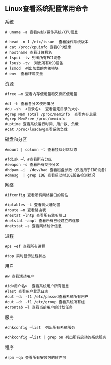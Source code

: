 ## Linux查看系统配置常用命令

系统

    # uname -a 查看内核/操作系统/CPU信息

    # head -n 1 /etc/issue  查看操作系统版本 
    # cat /proc/cpuinfo 查看CPU信息
    # hostname 查看计算机名 
    # lspci -tv 列出所有PCI设备 
    # lsusb -tv  列出所有USB设备 
    # lsmod  列出加载的内核模块 
    # env  查看环境变量

资源

    #free –m 查看内存使用量和交换区使用量

    #df –h 查看各分区使用情况
    #du –sh  <目录名>  查看指定目录的大小
    #grep Mem Total /proc/meminfo  查看内存总量
    #grep MemFree /proc/meminfo
    #uptime 查看系统运行时间、用户数、负载
    #cat /proc/loadavg查看系统负载

磁盘和分区

    #mount | column –t 查看挂载分区状态

    #fdisk –l #查看所有分区
    #swapon –s 查看所有交换分区
    #hdpam –i  /dev/had 查看磁盘参数（仅适用于IDE设备）
    #dmesg  | grep IDE 查看启动时IDE设备检测状况

网络

    #ifconfig 查看所有网络接口的属性

    #iptables –L 查看防火墙配置
    #route –n 查看路由表
    #nestat –lntp 查看所有监听端口
    #netstat –anpt 查看所有已经建立的连接
    #netstat –s 查看网络统计信息

进程

    #ps –ef 查看所有进程

    #top 实时显示进程状态

用户

    #w 查看活动用户

    #id<用户名>  查看系统用户所有信息
    #last 查看用户登录日志
    #cut –d: -f1 /etc/passwd查看系统所有用户
    #cut –d: -f1 /etc/group 查看系统所有组
    #crontab –l 查看当前用户的计划任务

服务

    #chkconfig –list  列出所有系统服务

    #chkconfig –list | grep on 列出所有启动的系统服务

程序

    #rpm –qa 查看所有安装包的软件包

